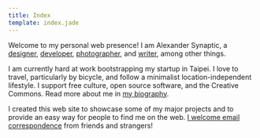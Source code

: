 ```yaml
---
title: Index
template: index.jade
---
```


Welcome to my personal web presence! I am Alexander Synaptic, a [designer](/design), [developer](/development), [photographer](/photography), and [writer](/writing), among other things.

I am currently hard at work bootstrapping my startup in Taipei. I love to travel, particularly by bicycle, and follow a minimalist location-independent lifestyle. I support free culture, open source software, and the Creative Commons. Read more about me in [my biography](/biography).

I created this web site to showcase some of my major projects and to provide an easy way for people to find me on the web. [I welcome email correspondence](/contact) from friends and strangers!
